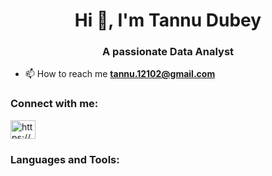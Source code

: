 <h1 align="center">Hi 👋, I'm Tannu Dubey</h1>
<h3 align="center">A passionate Data Analyst</h3>

- 📫 How to reach me **tannu.12102@gmail.com**

<h3 align="left">Connect with me:</h3>
<p align="left">
<a href="https://www.linkedin.com/in/tannu-dubey-198a7a195/" target="blank"><img align="center" src="https://raw.githubusercontent.com/rahuldkjain/github-profile-readme-generator/master/src/images/icons/Social/linked-in-alt.svg" alt="https://www.linkedin.com/in/mavuduru-v-s-sai-kumar-3692aa1a3/" height="30" width="40" /></a>
</p>

<h3 align="left">Languages and Tools:</h3>
<p align="left"> <a href="https://www.w3schools.com/css/" target="_blank"> <img src="https://raw.githubusercontent.com/devico

